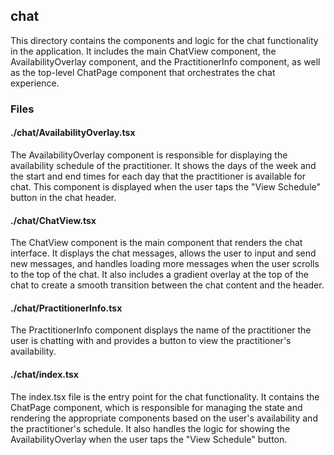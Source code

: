 ## chat

This directory contains the components and logic for the chat functionality in the application. It includes the main ChatView component, the AvailabilityOverlay component, and the PractitionerInfo component, as well as the top-level ChatPage component that orchestrates the chat experience.

### Files

#### ./chat/AvailabilityOverlay.tsx

The AvailabilityOverlay component is responsible for displaying the availability schedule of the practitioner. It shows the days of the week and the start and end times for each day that the practitioner is available for chat. This component is displayed when the user taps the "View Schedule" button in the chat header.

#### ./chat/ChatView.tsx

The ChatView component is the main component that renders the chat interface. It displays the chat messages, allows the user to input and send new messages, and handles loading more messages when the user scrolls to the top of the chat. It also includes a gradient overlay at the top of the chat to create a smooth transition between the chat content and the header.

#### ./chat/PractitionerInfo.tsx

The PractitionerInfo component displays the name of the practitioner the user is chatting with and provides a button to view the practitioner's availability.

#### ./chat/index.tsx

The index.tsx file is the entry point for the chat functionality. It contains the ChatPage component, which is responsible for managing the state and rendering the appropriate components based on the user's availability and the practitioner's schedule. It also handles the logic for showing the AvailabilityOverlay when the user taps the "View Schedule" button.
